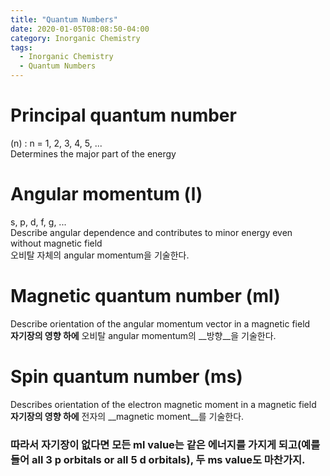 ```yaml
---
title: "Quantum Numbers"
date: 2020-01-05T08:08:50-04:00
category: Inorganic Chemistry
tags:
  - Inorganic Chemistry
  - Quantum Numbers
---
```


# Principal quantum number
(n) : n = 1, 2, 3, 4, 5, ...  
Determines the major part of the energy  

# Angular momentum (l)
s, p, d, f, g, ...  
Describe angular dependence and contributes to minor energy even without magnetic field  
오비탈 자체의 angular momentum을 기술한다.  

# Magnetic quantum number (ml)
Describe orientation of the angular momentum vector in a magnetic field  
__자기장의 영향 하에__ 오비탈 angular momentum의 __방향__을 기술한다.  

# Spin quantum number (ms)
Describes orientation of the electron magnetic moment in a magnetic field  
__자기장의 영향 하에__ 전자의 __magnetic moment__를 기술한다.  

### 따라서 자기장이 없다면 모든 ml value는 같은 에너지를 가지게 되고(예를 들어 all 3 p orbitals or all 5 d orbitals), 두 ms value도 마찬가지.  




